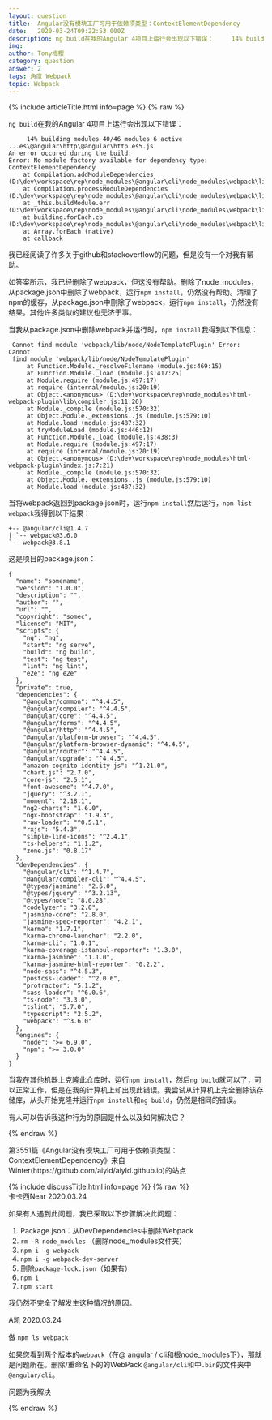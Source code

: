 ```yaml
---
layout: question
title:  Angular没有模块工厂可用于依赖项类型：ContextElementDependency
date:   2020-03-24T09:22:53.000Z
description: ng build在我的Angular 4项目上运行会出现以下错误：     14% building modules 40/46 modules 6 ...
img: 
author: Tony梅樱
category: question
answer: 2
tags: 角度 Webpack
topic: Webpack
---
```

<div class="article-root">
  <div class="article">
    {% include articleTitle.html info=page %}
    {% raw %}
    <div class="article-content"><p><font style="vertical-align: inherit;"></font><code>ng build</code><font style="vertical-align: inherit;"><font style="vertical-align: inherit;">在我的Angular 4项目上</font><font style="vertical-align: inherit;">运行</font><font style="vertical-align: inherit;">会出现以下错误：</font></font></p>

<pre><code>     14% building modules 40/46 modules 6 active ...es\@angular\http\@angular\http.es5.js<font></font>
An error occured during the build:<font></font>
Error: No module factory available for dependency type: ContextElementDependency<font></font>
    at Compilation.addModuleDependencies (D:\dev\workspace\rep\node_modules\@angular\cli\node_modules\webpack\lib\Compilation.js:213:21)<font></font>
    at Compilation.processModuleDependencies (D:\dev\workspace\rep\node_modules\@angular\cli\node_modules\webpack\lib\Compilation.js:202:8)<font></font>
    at _this.buildModule.err (D:\dev\workspace\rep\node_modules\@angular\cli\node_modules\webpack\lib\Compilation.js:350:14)<font></font>
    at building.forEach.cb (D:\dev\workspace\rep\node_modules\@angular\cli\node_modules\webpack\lib\Compilation.js:147:27)<font></font>
    at Array.forEach (native)<font></font>
    at callback <font></font>
</code></pre>

<p><font style="vertical-align: inherit;"><font style="vertical-align: inherit;">我已经阅读了许多关于github和stackoverflow的问题，但是没有一个对我有帮助。</font></font></p>

<p><font style="vertical-align: inherit;"><font style="vertical-align: inherit;">如答案所示，我已经删除了webpack，但这没有帮助。</font><font style="vertical-align: inherit;">删除了node_modules，从package.json中删除了webpack，运行</font></font><code>npm install</code><font style="vertical-align: inherit;"><font style="vertical-align: inherit;">，仍然没有帮助。</font><font style="vertical-align: inherit;">清理了npm的缓存，从package.json中删除了webpack，运行</font></font><code>npm install</code><font style="vertical-align: inherit;"><font style="vertical-align: inherit;">，仍然没有结果。</font><font style="vertical-align: inherit;">其他许多类似的建议也无济于事。</font></font></p>

<p><font style="vertical-align: inherit;"><font style="vertical-align: inherit;">当我从package.json中删除webpack并运行时，</font></font><code>npm install</code><font style="vertical-align: inherit;"><font style="vertical-align: inherit;">我得到以下信息：</font></font></p>

<pre><code> Cannot find module 'webpack/lib/node/NodeTemplatePlugin' Error: Cannot<font></font>
 find module 'webpack/lib/node/NodeTemplatePlugin'<font></font>
     at Function.Module._resolveFilename (module.js:469:15)<font></font>
     at Function.Module._load (module.js:417:25)<font></font>
     at Module.require (module.js:497:17)<font></font>
     at require (internal/module.js:20:19)<font></font>
     at Object.&lt;anonymous&gt; (D:\dev\workspace\rep\node_modules\html-webpack-plugin\lib\compiler.js:11:26)<font></font>
     at Module._compile (module.js:570:32)<font></font>
     at Object.Module._extensions..js (module.js:579:10)<font></font>
     at Module.load (module.js:487:32)<font></font>
     at tryModuleLoad (module.js:446:12)<font></font>
     at Function.Module._load (module.js:438:3)<font></font>
     at Module.require (module.js:497:17)<font></font>
     at require (internal/module.js:20:19)<font></font>
     at Object.&lt;anonymous&gt; (D:\dev\workspace\rep\node_modules\html-webpack-plugin\index.js:7:21)<font></font>
     at Module._compile (module.js:570:32)<font></font>
     at Object.Module._extensions..js (module.js:579:10)<font></font>
     at Module.load (module.js:487:32)<font></font>
</code></pre>

<p><font style="vertical-align: inherit;"><font style="vertical-align: inherit;">当将webpack返回到package.json时，运行</font></font><code>npm install</code><font style="vertical-align: inherit;"><font style="vertical-align: inherit;">然后运行，</font></font><code>npm list webpack</code><font style="vertical-align: inherit;"><font style="vertical-align: inherit;">我得到以下结果：</font></font></p>

<pre><code>+-- @angular/cli@1.4.7<font></font>
| `-- webpack@3.6.0<font></font>
`-- webpack@3.8.1<font></font>
</code></pre>

<p><font style="vertical-align: inherit;"><font style="vertical-align: inherit;">这是项目的package.json：</font></font></p>

<pre><code>{<font></font>
  "name": "somename",<font></font>
  "version": "1.0.0",<font></font>
  "description": "",<font></font>
  "author": "",<font></font>
  "url": "",<font></font>
  "copyright": "somec",<font></font>
  "license": "MIT",<font></font>
  "scripts": {<font></font>
    "ng": "ng",<font></font>
    "start": "ng serve",<font></font>
    "build": "ng build",<font></font>
    "test": "ng test",<font></font>
    "lint": "ng lint",<font></font>
    "e2e": "ng e2e"<font></font>
  },<font></font>
  "private": true,<font></font>
  "dependencies": {<font></font>
    "@angular/common": "^4.4.5",<font></font>
    "@angular/compiler": "^4.4.5",<font></font>
    "@angular/core": "^4.4.5",<font></font>
    "@angular/forms": "^4.4.5",<font></font>
    "@angular/http": "^4.4.5",<font></font>
    "@angular/platform-browser": "^4.4.5",<font></font>
    "@angular/platform-browser-dynamic": "^4.4.5",<font></font>
    "@angular/router": "^4.4.5",<font></font>
    "@angular/upgrade": "^4.4.5",<font></font>
    "amazon-cognito-identity-js": "^1.21.0",<font></font>
    "chart.js": "2.7.0",<font></font>
    "core-js": "2.5.1",<font></font>
    "font-awesome": "^4.7.0",<font></font>
    "jquery": "^3.2.1",<font></font>
    "moment": "2.18.1",<font></font>
    "ng2-charts": "1.6.0",<font></font>
    "ngx-bootstrap": "1.9.3",<font></font>
    "raw-loader": "^0.5.1",<font></font>
    "rxjs": "5.4.3",<font></font>
    "simple-line-icons": "^2.4.1",<font></font>
    "ts-helpers": "1.1.2",<font></font>
    "zone.js": "0.8.17"<font></font>
  },<font></font>
  "devDependencies": {<font></font>
    "@angular/cli": "^1.4.7",<font></font>
    "@angular/compiler-cli": "^4.4.5",<font></font>
    "@types/jasmine": "2.6.0",<font></font>
    "@types/jquery": "^3.2.13",<font></font>
    "@types/node": "8.0.28",<font></font>
    "codelyzer": "3.2.0",<font></font>
    "jasmine-core": "2.8.0",<font></font>
    "jasmine-spec-reporter": "4.2.1",<font></font>
    "karma": "1.7.1",<font></font>
    "karma-chrome-launcher": "2.2.0",<font></font>
    "karma-cli": "1.0.1",<font></font>
    "karma-coverage-istanbul-reporter": "1.3.0",<font></font>
    "karma-jasmine": "1.1.0",<font></font>
    "karma-jasmine-html-reporter": "0.2.2",<font></font>
    "node-sass": "^4.5.3",<font></font>
    "postcss-loader": "^2.0.6",<font></font>
    "protractor": "5.1.2",<font></font>
    "sass-loader": "^6.0.6",<font></font>
    "ts-node": "3.3.0",<font></font>
    "tslint": "5.7.0",<font></font>
    "typescript": "2.5.2",<font></font>
    "webpack": "^3.6.0"<font></font>
  },<font></font>
  "engines": {<font></font>
    "node": "&gt;= 6.9.0",<font></font>
    "npm": "&gt;= 3.0.0"<font></font>
  }<font></font>
}<font></font>
</code></pre>

<p><font style="vertical-align: inherit;"><font style="vertical-align: inherit;">当我在其他机器上克隆此仓库时，运行</font></font><code>npm install</code><font style="vertical-align: inherit;"><font style="vertical-align: inherit;">，然后</font></font><code>ng build</code><font style="vertical-align: inherit;"><font style="vertical-align: inherit;">就可以了，可以正常工作，但是在我的计算机上却出现此错误。</font><font style="vertical-align: inherit;">我尝试从计算机上完全删除该存储库，从头开始克隆并运行</font></font><code>npm install</code><font style="vertical-align: inherit;"><font style="vertical-align: inherit;">和</font></font><code>ng build</code><font style="vertical-align: inherit;"><font style="vertical-align: inherit;">，仍然是相同的错误。</font></font></p>

<p><font style="vertical-align: inherit;"><font style="vertical-align: inherit;">有人可以告诉我这种行为的原因是什么以及如何解决它？</font></font></p></div>
    {% endraw %}
  </div>
  <p class="winter_mark">第3551篇《Angular没有模块工厂可用于依赖项类型：ContextElementDependency》来自Winter(https://github.com/aiyld/aiyld.github.io)的站点</p>
  <div class="discuss-wrapper">
    {% include discussTitle.html info=page %}
    {% raw %}
    <div class="discuss-item">
        <div class="discuss-parent">
          <div class="discuss-meta">
            <span class="discuss-user">卡卡西Near</span>
            <span class="discuss-time">2020.03.24</span>
          </div>
          <div class="discuss-comment"><p><font style="vertical-align: inherit;"><font style="vertical-align: inherit;">如果有人遇到此问题，我已采取以下步骤解决此问题：</font></font></p>

<ol>
<li><font style="vertical-align: inherit;"><font style="vertical-align: inherit;">Package.json：从DevDependencies中删除Webpack</font></font></li>
<li><code>rm -R node_modules</code><font style="vertical-align: inherit;"><font style="vertical-align: inherit;"> （删除node_modules文件夹）</font></font></li>
<li><code>npm i -g webpack</code></li>
<li><code>npm i -g webpack-dev-server</code></li>
<li><font style="vertical-align: inherit;"><font style="vertical-align: inherit;">删除</font></font><code>package-lock.json</code><font style="vertical-align: inherit;"><font style="vertical-align: inherit;">（如果有）</font></font></li>
<li><code>npm i</code></li>
<li><code>npm start</code></li>
</ol>

<p><font style="vertical-align: inherit;"><font style="vertical-align: inherit;">我仍然不完全了解发生这种情况的原因。</font></font></p></div>
        </div></div><div class="discuss-item">
        <div class="discuss-parent">
          <div class="discuss-meta">
            <span class="discuss-user">A凯</span>
            <span class="discuss-time">2020.03.24</span>
          </div>
          <div class="discuss-comment"><p><font style="vertical-align: inherit;"><font style="vertical-align: inherit;">做 </font></font><code>npm ls webpack</code></p>

<p><font style="vertical-align: inherit;"><font style="vertical-align: inherit;">如果您看到两个版本的</font></font><code>webpack</code><font style="vertical-align: inherit;"><font style="vertical-align: inherit;">（在@ angular / cli和根node_modules下），那就是问题所在。</font><font style="vertical-align: inherit;">删除/重命名下的的WebPack </font></font><code>@angular/cli</code><font style="vertical-align: inherit;"><font style="vertical-align: inherit;">和中</font></font><code>.bin</code><font style="vertical-align: inherit;"><font style="vertical-align: inherit;">的文件夹中</font></font><code>@angular/cli</code><font style="vertical-align: inherit;"><font style="vertical-align: inherit;">。</font></font></p>

<p><font style="vertical-align: inherit;"><font style="vertical-align: inherit;">问题为我解决</font></font></p></div>
        </div></div>
    {% endraw %}
  </div>
<div>
